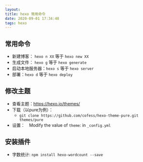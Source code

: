 ```yaml
---
layout: 
title: hexo 常用命令
date: 2020-09-01 17:34:40
tags: hexo
---
```


## 常用命令
- 新建博客： `hexo n XX` 等于 `hexo new XX`
- 生成文件： `hexo g` 等于 `hexo generate`
- 启动本地服务器：`hexo s` 等于 `hexo server`
- 部署：`hexo d` 等于 `hexo deploy`

## 修改主题

- 查看主题：https://hexo.io/themes/
- 下载（以pure为例）：
  - `git clone https://github.com/cofess/hexo-theme-pure.git themes/pure`
- 设置：　Modify the value of `theme`: in `_config.yml`

## 安装插件

- 字数统计: `npm install hexo-wordcount --save`